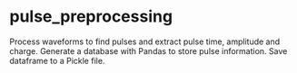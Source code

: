 # pulse_preprocessing
Process waveforms to find pulses and extract pulse time, amplitude and charge. Generate a database with Pandas to store pulse information. Save dataframe to a Pickle file.

